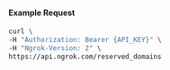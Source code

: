 
#### Example Request
```bash
curl \
-H "Authorization: Bearer {API_KEY}" \
-H "Ngrok-Version: 2" \
https://api.ngrok.com/reserved_domains
